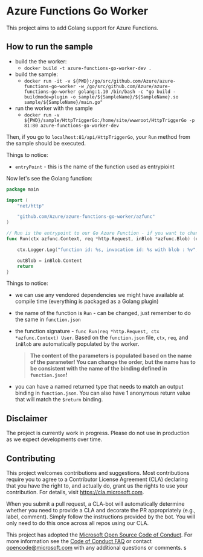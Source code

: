 # Azure Functions Go Worker

This project aims to add Golang support for Azure Functions.

## How to run the sample

- build the the worker:
  - `docker build -t azure-functions-go-worker-dev .`
- build the sample:
  - `docker run -it -v ${PWD}:/go/src/github.com/Azure/azure-functions-go-worker -w /go/src/github.com/Azure/azure-functions-go-worker golang:1.10 /bin/bash -c "go build -buildmode=plugin -o sample/${SampleName}/${SampleName}.so sample/${SampleName}/main.go"`
- run the worker with the sample
  - `docker run -v ${PWD}/sample/HttpTriggerGo:/home/site/wwwroot/HttpTriggerGo -p 81:80 azure-functions-go-worker-dev`

Then, if you go to `localhost:81/api/HttpTriggerGo`, your `Run` method from the sample should be executed.

Things to notice:

- `entryPoint` - this is the name of the function used as entrypioint

Now let's see the Golang function:

```go
package main

import (
	"net/http"

	"github.com/Azure/azure-functions-go-worker/azfunc"
)

// Run is the entrypoint to our Go Azure Function - if you want to change it, see function.json
func Run(ctx azfunc.Context, req *http.Request, inBlob *azfunc.Blob) (outBlob string) {

	ctx.Logger.Log("function id: %s, invocation id: %s with blob : %v", ctx.FunctionID, ctx.InvocationID, *inBlob)

	outBlob = inBlob.Content
	return
}
```

Things to notice:

- we can use any vendored dependencies we might have available at compile time (everything is packaged as a Golang plugin)
- the name of the function is `Run` - can be changed, just remember to do the same in `function.json`
- the function signature - `func Run(req *http.Request, ctx *azfunc.Context) User`. Based on the `function.json` file, `ctx`, `req`, and `inBlob` are automatically populated by the worker.

  > **The content of the parameters is populated based on the name of the parameter! You can change the order, but the name has to be consistent with the name of the binding defined in `function.json`!**

- you can have a named returned type that needs to match an output binding in `function.json`. You can also have 1 anonymous return value that will match the `$return` binding.

## Disclaimer

The project is currently work in progress. Please do not use in production as we expect developments over time.

## Contributing

This project welcomes contributions and suggestions. Most contributions require you to agree to a
Contributor License Agreement (CLA) declaring that you have the right to, and actually do, grant us
the rights to use your contribution. For details, visit https://cla.microsoft.com.

When you submit a pull request, a CLA-bot will automatically determine whether you need to provide
a CLA and decorate the PR appropriately (e.g., label, comment). Simply follow the instructions
provided by the bot. You will only need to do this once across all repos using our CLA.

This project has adopted the [Microsoft Open Source Code of Conduct](https://opensource.microsoft.com/codeofconduct/).
For more information see the [Code of Conduct FAQ](https://opensource.microsoft.com/codeofconduct/faq/) or
contact [opencode@microsoft.com](mailto:opencode@microsoft.com) with any additional questions or comments.
s
